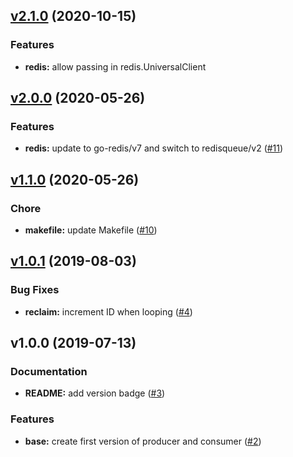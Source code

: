 
<a name="v2.1.0"></a>
## [v2.1.0](https://github.com/haijianyang/go-pg-migrations/compare/v2.0.0...v2.1.0) (2020-10-15)

### Features

* **redis:** allow passing in redis.UniversalClient


<a name="v2.0.0"></a>
## [v2.0.0](https://github.com/haijianyang/go-pg-migrations/compare/v1.1.0...v2.0.0) (2020-05-26)

### Features

* **redis:** update to go-redis/v7 and switch to redisqueue/v2 ([#11](https://github.com/haijianyang/go-pg-migrations/issues/11))


<a name="v1.1.0"></a>
## [v1.1.0](https://github.com/haijianyang/go-pg-migrations/compare/v1.0.1...v1.1.0) (2020-05-26)

### Chore

* **makefile:** update Makefile ([#10](https://github.com/haijianyang/go-pg-migrations/issues/10))


<a name="v1.0.1"></a>
## [v1.0.1](https://github.com/haijianyang/go-pg-migrations/compare/v1.0.0...v1.0.1) (2019-08-03)

### Bug Fixes

* **reclaim:** increment ID when looping ([#4](https://github.com/haijianyang/go-pg-migrations/issues/4))


<a name="v1.0.0"></a>
## v1.0.0 (2019-07-13)

### Documentation

* **README:** add version badge ([#3](https://github.com/haijianyang/go-pg-migrations/issues/3))

### Features

* **base:** create first version of producer and consumer ([#2](https://github.com/haijianyang/go-pg-migrations/issues/2))

